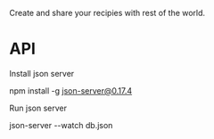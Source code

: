 Create and share your recipies with rest of the world.

# API

Install json server

npm install -g json-server@0.17.4

Run json server

json-server --watch db.json
